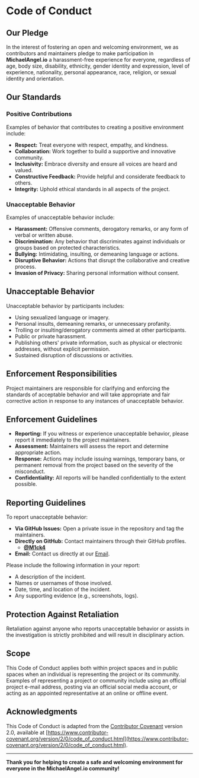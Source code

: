# Code of Conduct

## Our Pledge

In the interest of fostering an open and welcoming environment, we as contributors and maintainers pledge to make participation in **MichaelAngel.io** a harassment-free experience for everyone, regardless of age, body size, disability, ethnicity, gender identity and expression, level of experience, nationality, personal appearance, race, religion, or sexual identity and orientation.

## Our Standards

### **Positive Contributions**

Examples of behavior that contributes to creating a positive environment include:

- **Respect:** Treat everyone with respect, empathy, and kindness.
- **Collaboration:** Work together to build a supportive and innovative community.
- **Inclusivity:** Embrace diversity and ensure all voices are heard and valued.
- **Constructive Feedback:** Provide helpful and considerate feedback to others.
- **Integrity:** Uphold ethical standards in all aspects of the project.

### **Unacceptable Behavior**

Examples of unacceptable behavior include:

- **Harassment:** Offensive comments, derogatory remarks, or any form of verbal or written abuse.
- **Discrimination:** Any behavior that discriminates against individuals or groups based on protected characteristics.
- **Bullying:** Intimidating, insulting, or demeaning language or actions.
- **Disruptive Behavior:** Actions that disrupt the collaborative and creative process.
- **Invasion of Privacy:** Sharing personal information without consent.

## Unacceptable Behavior

Unacceptable behavior by participants includes:

- Using sexualized language or imagery.
- Personal insults, demeaning remarks, or unnecessary profanity.
- Trolling or insulting/derogatory comments aimed at other participants.
- Public or private harassment.
- Publishing others' private information, such as physical or electronic addresses, without explicit permission.
- Sustained disruption of discussions or activities.

## Enforcement Responsibilities

Project maintainers are responsible for clarifying and enforcing the standards of acceptable behavior and will take appropriate and fair corrective action in response to any instances of unacceptable behavior.

## Enforcement Guidelines

- **Reporting:** If you witness or experience unacceptable behavior, please report it immediately to the project maintainers.
- **Assessment:** Maintainers will assess the report and determine appropriate action.
- **Response:** Actions may include issuing warnings, temporary bans, or permanent removal from the project based on the severity of the misconduct.
- **Confidentiality:** All reports will be handled confidentially to the extent possible.

## Reporting Guidelines

To report unacceptable behavior:

- **Via GitHub Issues:** Open a private issue in the repository and tag the maintainers.
- **Directly on GitHub:** Contact maintainers through their GitHub profiles.
  - **[@M1ck4](https://github.com/M1ck4)**
- **Email:** Contact us directly at our [Email](mailto:michaelangelo_io@protonmail.com).

Please include the following information in your report:

- A description of the incident.
- Names or usernames of those involved.
- Date, time, and location of the incident.
- Any supporting evidence (e.g., screenshots, logs).

## Protection Against Retaliation

Retaliation against anyone who reports unacceptable behavior or assists in the investigation is strictly prohibited and will result in disciplinary action.

## Scope

This Code of Conduct applies both within project spaces and in public spaces when an individual is representing the project or its community. Examples of representing a project or community include using an official project e-mail address, posting via an official social media account, or acting as an appointed representative at an online or offline event.

## Acknowledgments

This Code of Conduct is adapted from the [Contributor Covenant](https://www.contributor-covenant.org/) version 2.0, available at [https://www.contributor-covenant.org/version/2/0/code_of_conduct.html](https://www.contributor-covenant.org/version/2/0/code_of_conduct.html).

---

**Thank you for helping to create a safe and welcoming environment for everyone in the MichaelAngel.io community!**
